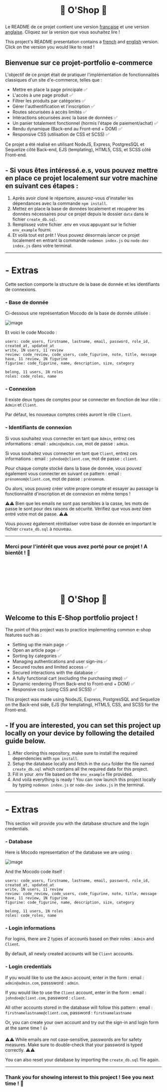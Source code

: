 # <p align="center"> :tada: O'Shop :tada: </p>

Le README de ce projet contient une version [française](#french) et une version [anglaise](#english). Cliquez sur la version que vous souhaitez lire !

This project's README presentation contains a [french](#french) and [english](#english) version. Click on the version you would like to read !

## <a id="french"></a> Bienvenue sur ce projet-portfolio e-commerce

L'objectif de ce projet était de pratiquer l'implémentation de fonctionnalités classiques d'un site d'e-commerce, telles que :

- Mettre en place la page principale :white_check_mark: 
- L'accès à une page produit :white_check_mark: 
- Filtrer les produits par catégories :white_check_mark: 
- Gérer l'authentification et l'inscription :white_check_mark: 
- Routes sécurisées à accès limités :white_check_mark: 
- Intéractions sécurisées avec la base de données :white_check_mark: 
- Un panier totalement fonctionnel (hormis l'étape de paiement/achat) :white_check_mark: 
- Rendu dynamique (Back-end au Front-end + DOM) :white_check_mark: 
- Responsive CSS (utilisation de CSS et SCSS) :white_check_mark: 

Ce projet a été réalisé en utilisant NodeJS, Express, PostgresSQL et Sequelize côté Back-end, EJS (templating), HTML5, CSS, et SCSS côté Front-end. 

##  - Si vous êtes intéressé.e.s, vous pouvez mettre en place ce projet localement sur votre machine en suivant ces étapes :

1) Après avoir cloné le répertoire, assurez-vous d'installer les dépendances avec la commande `npm install`.
2) Mettez en place la base de données localement et récupérer les données nécessaires pour ce projet depuis le dossier `data` dans le fichier `create_db.sql`.
3) Remplissez votre fichier .env en vous appuyant sur le fichier `env_example` fourni.
4) Et voilà tout est prêt ! Vous pouvez désormais lancer ce projet localement en entrant la commande `nodemon index.js` ou `node-dev index.js` dans votre terminal.

----------------------------------

# - Extras

Cette section comporte la structure de la base de donnée et les identifiants de connexions.

### - Base de donnée

Ci-dessous une représentation Mocodo de la base de donnée utilisée :

![image](https://user-images.githubusercontent.com/115977341/214824902-b2841cd4-4cff-47bb-abef-68872ecc063c.png)

Et voici le code Mocodo :

```
users: code_users, firstname, lastname, email, password, role_id, created_at, updated_at
write, 1N users, 11 review
review: code_review, code_users, code_figurine, note, title, message
have, 11 review, 1N figurine
figurine: code_figurine, name, description, size, category

belong, 11 users, 1N roles
roles: code_roles, name
```

### - Connexion

Il existe deux types de comptes pour se connecter en fonction de leur rôle : `Admin` et `Client`.

Par défaut, les nouveaux comptes créés auront le rôle `Client`.

### - Identifiants de connexion

Si vous souhaitez vous connecter en tant que `Admin`, entrez ces informations : email : `admin@admin.com`, mot de passe : `admin`.

Si vous souhaitez vous connecter en tant que `Client`, entrez ces informations : email : `johndoe@client.com`, mot de passe : `client`.

Pour chaque compte stocké dans la base de donnée, vous pouvez également vous connecter en suivant ce pattern : email : `prénomnom@client.com`, mot de passe : `prénomnom`.

Ou alors, vous pouvez créer votre propre compte et essayer au passage la fonctionnalité d'inscription et de connexion en même temps !

:warning::warning: Bien que les emails ne sont pas sensibles à la casse, les mots de passe le sont pour des raisons de sécurité. Vérifiez que vous avez bien entré votre mot de passe.  :warning::warning:

Vous pouvez également réinitialiser votre base de donnée en important le fichier `create_db.sql` à nouveau.


---------------------------------

### Merci pour l'intérêt que vous avez porté pour ce projet ! A bientôt ! :wave:

<br/>

<br/>

<br/>

<br/>

# <p align="center"> :tada: O'Shop :tada: </p>

## <a id="english"></a> Welcome to this E-Shop portfolio project !

The point of this project was to practice implementing common e-shop features such as :

- Setting up the main page :white_check_mark: 
- Open an article page :white_check_mark: 
- Sorting by categories :white_check_mark: 
- Managing authentications and user sign-ins :white_check_mark: 
- Secured routes and limited access :white_check_mark: 
- Secured interactions with the database :white_check_mark: 
- A fully functional cart (excluding the purchasing step) :white_check_mark: 
- Dynamic rendering (From Back-end to Front-end + DOM) :white_check_mark: 
- Responsive css (using CSS and SCSS) :white_check_mark: 

This project was made using NodeJS, Express, PostgresSQL and Sequelize on the Back-end side, EJS (for templating), HTML5, CSS, and SCSS for the Front-end. 

##  - If you are interested, you can set this project up locally on your device by following the detailed guide below.

1) After cloning this repository, make sure to install the required dependencies with `npm install`.
2) Setup the database locally and fetch in the `data` folder the file named `create_db.sql` which contains all the required data for this project.
3) Fill in your .env file based on the `env_example` file provided.
4) And voilà everything is ready ! You can now launch this project locally by typing `nodemon index.js` or `node-dev index.js` in the terminal.

----------------------------------

# - Extras

This section will provide you with the database structure and the login credentials.

### - Database

Here is Mocodo representation of the database we are using :

![image](https://user-images.githubusercontent.com/115977341/214824902-b2841cd4-4cff-47bb-abef-68872ecc063c.png)

And the Mocodo code itself : 

```
users: code_users, firstname, lastname, email, password, role_id, created_at, updated_at
write, 1N users, 11 review
review: code_review, code_users, code_figurine, note, title, message
have, 11 review, 1N figurine
figurine: code_figurine, name, description, size, category

belong, 11 users, 1N roles
roles: code_roles, name
```

### - Login informations

For logins, there are 2 types of accounts based on their roles : `Admin` and `Client`.

By default, all newly created accounts will be `Client` accounts.

### - Login credentials

If you would like to use the `Admin` account, enter in the form : email : `admin@admin.com`, passsword : `admin`.

If you would like to use the `Client` account, enter in the form : email : `johndoe@client.com`, password : `client`.

All other accounts stored in the database will follow this pattern : email : `firstnamelastname@client.com`, password : `firstnamelastname`

Or, you can create your own account and try out the sign-in and login form at the same time ! :thumbsup:

:warning::warning: While emails are not case-sensitive, passwords are for safety measures. Make sure to double-check that your password is typed correctly.  :warning::warning:

You can also reset your database by importing the `create_db.sql` file again.

---------------------------------

### Thank you for showing interest to this project ! See you next time ! :wave:
